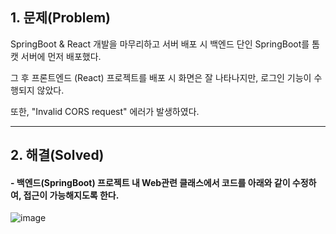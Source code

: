 ## 1. 문제(Problem)

SpringBoot & React 개발을 마무리하고 서버 배포 시 백엔드 단인 SpringBoot를 톰캣 서버에 먼저 배포했다.

그 후 프론트엔드 (React) 프로젝트를 배포 시 화면은 잘 나타나지만, 로그인 기능이 수행되지 않았다.

또한, "Invalid CORS request" 에러가 발생하였다.

------------------


## 2. 해결(Solved)

####   - 백엔드(SpringBoot) 프로젝트 내 Web관련 클래스에서 코드를 아래와 같이 수정하여, 접근이 가능해지도록 한다.

![image](https://user-images.githubusercontent.com/54324782/145125786-53fb6dea-34d7-4ec2-afcb-a0f3cc34cd21.png)


